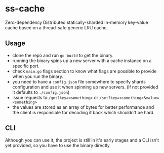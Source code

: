 # ss-cache
Zero-dependency Distributed statically-sharded in-memory key-value cache based on a thread-safe generic LRU cache.

## Usage
- clone the repo and run `go build` to get the binary.
- running the binary spins up a new server with a cache instance on a specific port.
- check `main.go` flags section to know what flags are possible to provide when you run the binary.
- you need to have a `config.json` file somewhere to specify shards configuration and use it when spinning up new servers. (if not provided it defaults to `./config.json`).
- issue requests to `/get?key=<something>` or `/set?key=<something>&value=<something>`
- the values are stored as an array of bytes for better performance and the client is responsible for decoding it back which shouldn't be hard.

## CLI
Although you can use it, the project is still in it's early stages and a CLI isn't yet provided, so you have to use the binary directly.
